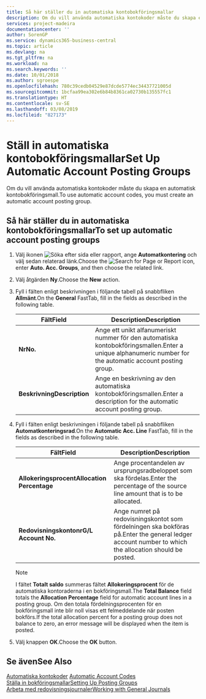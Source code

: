 ```yaml
---
title: Så här ställer du in automatiska kontobokföringsmallar
description: Om du vill använda automatiska kontokoder måste du skapa en automatisk kontobokföringsmall.
services: project-madeira
documentationcenter: ''
author: SorenGP
ms.service: dynamics365-business-central
ms.topic: article
ms.devlang: na
ms.tgt_pltfrm: na
ms.workload: na
ms.search.keywords: ''
ms.date: 10/01/2018
ms.author: sgroespe
ms.openlocfilehash: 780c39cedb04529e87dcde5774ec34437721005d
ms.sourcegitcommit: 1bcfaa99ea302e6b84b8361ca02730b135557fc1
ms.translationtype: HT
ms.contentlocale: sv-SE
ms.lasthandoff: 03/08/2019
ms.locfileid: "827173"
---
```

# <a name="set-up-automatic-account-posting-groups"></a><span data-ttu-id="8e1b4-103">Ställ in automatiska kontobokföringsmallar</span><span class="sxs-lookup"><span data-stu-id="8e1b4-103">Set Up Automatic Account Posting Groups</span></span>
<span data-ttu-id="8e1b4-104">Om du vill använda automatiska kontokoder måste du skapa en automatisk kontobokföringsmall.</span><span class="sxs-lookup"><span data-stu-id="8e1b4-104">To use automatic account codes, you must create an automatic account posting group.</span></span>  

## <a name="to-set-up-automatic-account-posting-groups"></a><span data-ttu-id="8e1b4-105">Så här ställer du in automatiska kontobokföringsmallar</span><span class="sxs-lookup"><span data-stu-id="8e1b4-105">To set up automatic account posting groups</span></span>  

1.  <span data-ttu-id="8e1b4-106">Välj ikonen ![Söka efter sida eller rapport](../../media/ui-search/search_small.png "Ikonen Söka efter sida eller rapport"), ange **Automatkontering** och välj sedan relaterad länk.</span><span class="sxs-lookup"><span data-stu-id="8e1b4-106">Choose the ![Search for Page or Report](../../media/ui-search/search_small.png "Search for Page or Report icon") icon, enter **Auto. Acc. Groups**, and then choose the related link.</span></span>  
2.  <span data-ttu-id="8e1b4-107">Välj åtgärden **Ny**.</span><span class="sxs-lookup"><span data-stu-id="8e1b4-107">Choose the **New** action.</span></span>  
3.  <span data-ttu-id="8e1b4-108">Fyll i fälten enligt beskrivningen i följande tabell på snabbfliken **Allmänt**.</span><span class="sxs-lookup"><span data-stu-id="8e1b4-108">On the **General** FastTab, fill in the fields as described in the following table.</span></span>  

    |<span data-ttu-id="8e1b4-109">Fält</span><span class="sxs-lookup"><span data-stu-id="8e1b4-109">Field</span></span>|<span data-ttu-id="8e1b4-110">Description</span><span class="sxs-lookup"><span data-stu-id="8e1b4-110">Description</span></span>|  
    |-----------|-----------------|  
    |<span data-ttu-id="8e1b4-111">**Nr**</span><span class="sxs-lookup"><span data-stu-id="8e1b4-111">**No.**</span></span>|<span data-ttu-id="8e1b4-112">Ange ett unikt alfanumeriskt nummer för den automatiska kontobokföringsmallen.</span><span class="sxs-lookup"><span data-stu-id="8e1b4-112">Enter a unique alphanumeric number for the automatic account posting group.</span></span>|  
    |<span data-ttu-id="8e1b4-113">**Beskrivning**</span><span class="sxs-lookup"><span data-stu-id="8e1b4-113">**Description**</span></span>|<span data-ttu-id="8e1b4-114">Ange en beskrivning av den automatiska kontobokföringsmallen.</span><span class="sxs-lookup"><span data-stu-id="8e1b4-114">Enter a description for the automatic account posting group.</span></span>|  

4.  <span data-ttu-id="8e1b4-115">Fyll i fälten enligt beskrivningen i följande tabell på snabbfliken **Automatkonteringsrad**.</span><span class="sxs-lookup"><span data-stu-id="8e1b4-115">On the **Automatic Acc. Line** FastTab, fill in the fields as described in the following table.</span></span>  

    |<span data-ttu-id="8e1b4-116">Fält</span><span class="sxs-lookup"><span data-stu-id="8e1b4-116">Field</span></span>|<span data-ttu-id="8e1b4-117">Description</span><span class="sxs-lookup"><span data-stu-id="8e1b4-117">Description</span></span>|  
    |-----------|-----------------|  
    |<span data-ttu-id="8e1b4-118">**Allokeringsprocent**</span><span class="sxs-lookup"><span data-stu-id="8e1b4-118">**Allocation Percentage**</span></span>|<span data-ttu-id="8e1b4-119">Ange procentandelen av ursprungsradbeloppet som ska fördelas.</span><span class="sxs-lookup"><span data-stu-id="8e1b4-119">Enter the percentage of the source line amount that is to be allocated.</span></span>|  
    |<span data-ttu-id="8e1b4-120">**Redovisningskontonr**</span><span class="sxs-lookup"><span data-stu-id="8e1b4-120">**G/L Account No.**</span></span>|<span data-ttu-id="8e1b4-121">Ange numret på redovisningskontot som fördelningen ska bokföras på.</span><span class="sxs-lookup"><span data-stu-id="8e1b4-121">Enter the general ledger account number to which the allocation should be posted.</span></span>|  

    > [!NOTE]  
    >  <span data-ttu-id="8e1b4-122">I fältet **Totalt saldo** summeras fältet **Allokeringsprocent** för de automatiska kontoraderna i en bokföringsmall.</span><span class="sxs-lookup"><span data-stu-id="8e1b4-122">The **Total Balance** field totals the **Allocation Percentage** field for automatic account lines in a posting group.</span></span> <span data-ttu-id="8e1b4-123">Om den totala fördelningsprocenten för en bokföringsmall inte blir noll visas ett felmeddelande när posten bokförs.</span><span class="sxs-lookup"><span data-stu-id="8e1b4-123">If the total allocation percent for a posting group does not balance to zero, an error message will be displayed when the item is posted.</span></span>  

5.  <span data-ttu-id="8e1b4-124">Välj knappen **OK**.</span><span class="sxs-lookup"><span data-stu-id="8e1b4-124">Choose the **OK** button.</span></span>  

## <a name="see-also"></a><span data-ttu-id="8e1b4-125">Se även</span><span class="sxs-lookup"><span data-stu-id="8e1b4-125">See Also</span></span>  
 <span data-ttu-id="8e1b4-126">[Automatiska kontokoder](automatic-account-codes.md) </span><span class="sxs-lookup"><span data-stu-id="8e1b4-126">[Automatic Account Codes](automatic-account-codes.md) </span></span>  
 [<span data-ttu-id="8e1b4-127">Ställa in bokföringsmallar</span><span class="sxs-lookup"><span data-stu-id="8e1b4-127">Setting Up Posting Groups</span></span>](../../finance-posting-groups.md)  
 [<span data-ttu-id="8e1b4-128">Arbeta med redovisningsjournaler</span><span class="sxs-lookup"><span data-stu-id="8e1b4-128">Working with General Journals</span></span>](../../ui-work-general-journals.md)
